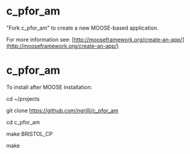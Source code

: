 c_pfor_am
=====

"Fork c_pfor_am" to create a new MOOSE-based application.

For more information see: [http://mooseframework.org/create-an-app/](http://mooseframework.org/create-an-app/)
# c_pfor_am

To install after MOOSE installation:

cd ~/projects

git clone https://github.com/ngrilli/c_pfor_am

cd c_pfor_am

make BRISTOL_CP

make
